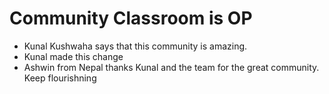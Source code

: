 # Community Classroom is OP

- Kunal Kushwaha says that this community is amazing.
- Kunal made this change
- Ashwin from Nepal thanks Kunal and the team for the great community. Keep flourishning
